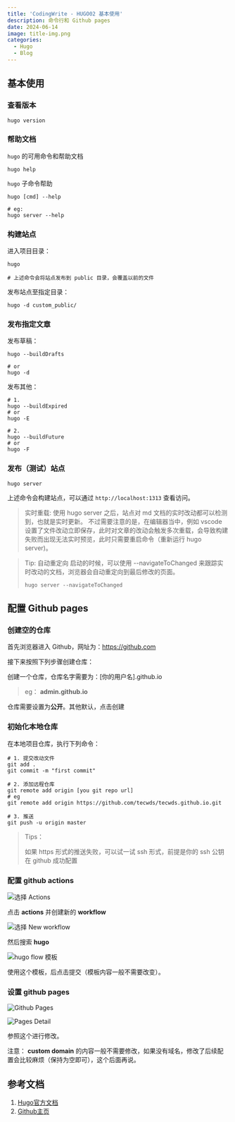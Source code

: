 ```yaml
---
title: 'CodingWrite - HUGO02 基本使用'
description: 命令行和 Github pages
date: 2024-06-14
image: title-img.png
categories:
  - Hugo
  - Blog
---
```


## 基本使用

### 查看版本

```shell
hugo version
```

### 帮助文档

`hugo` 的可用命令和帮助文档

```shell
hugo help
```

`hugo` 子命令帮助

```shell
hugo [cmd] --help

# eg:
hugo server --help
```

### 构建站点

进入项目目录：

```shell
hugo

# 上述命令会将站点发布到 public 目录，会覆盖以前的文件
```

发布站点至指定目录：

```shell
hugo -d custom_public/
```

### 发布指定文章

发布草稿：

```shell
hugo --buildDrafts

# or 
hugo -d
```

发布其他：

```shell
# 1.
hugo --buildExpired
# or 
hugo -E

# 2.
hugo --buildFuture
# or
hugo -F
```

### 发布（测试）站点

```shell
hugo server
```

上述命令会构建站点，可以通过 `http://localhost:1313` 查看访问。

> 实时重载:
> 使用 hugo server 之后，站点对 md 文档的实时改动都可以检测到，也就是实时更新。
> 不过需要注意的是，在编辑器当中，例如 vscode 设置了文件改动立即保存，此时对文章的改动会触发多次重载，会导致构建失败而出现无法实时预览，此时只需要重启命令（重新运行 hugo server)。

> Tip: 自动重定向
> 启动的时候，可以使用 --navigateToChanged 来跟踪实时改动的文档，浏览器会自动重定向到最后修改的页面。
> ```shell
> hugo server --navigateToChanged
> ```

## 配置 Github pages

### 创建空的仓库

首先浏览器进入 Github，网址为：https://github.com

接下来按照下列步骤创建仓库：

创建一个仓库，仓库名字需要为：[你的用户名].github.io 

> eg： **admin.github.io**

仓库需要设置为**公开**。其他默认，点击创建

### 初始化本地仓库

在本地项目仓库，执行下列命令：

```shell
# 1. 提交改动文件
git add .
git commit -m "first commit"

# 2. 添加远程仓库
git remote add origin [you git repo url]
# eg
git remote add origin https://github.com/tecwds/tecwds.github.io.git

# 3. 推送
git push -u origin master
```

> Tips：
>
> 如果 https 形式的推送失败，可以试一试 ssh 形式，前提是你的 ssh 公钥在 github 成功配置

### 配置 github actions

![选择 Actions](02-nav.png)

点击 **actions** 并创建新的 **workflow**

![选择 New workflow](02-workflow.png)

然后搜索 **hugo**

![hugo flow 模板](hugo-flow.png)

使用这个模板，后点击提交（模板内容一般不需要改变）。

### 设置 github pages

![Github Pages](pages.png)

![Pages Detail](pages-detail.png)

参照这个进行修改。

注意： **custom domain** 的内容一般不需要修改，如果没有域名，修改了后续配置会比较麻烦（保持为空即可），这个后面再说。

## 参考文档

1. [Hugo官方文档](https://hugo.opendocs.io/getting-started/usage/)
2. [Github主页](https://github.com)
